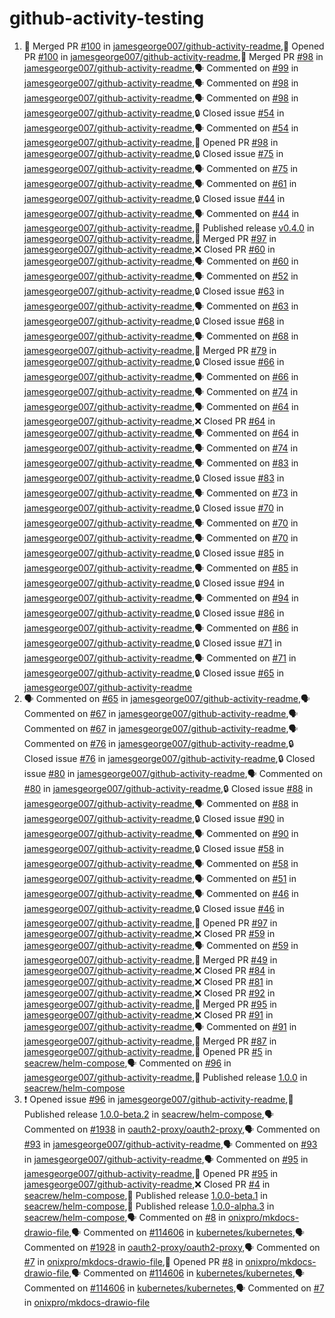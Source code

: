 # github-activity-testing

<!--START_SECTION:activity-->
1. 🎉 Merged PR [#100](https://github.com/jamesgeorge007/github-activity-readme/pull/100) in [jamesgeorge007/github-activity-readme](https://github.com/jamesgeorge007/github-activity-readme),💪 Opened PR [#100](https://github.com/jamesgeorge007/github-activity-readme/pull/100) in [jamesgeorge007/github-activity-readme](https://github.com/jamesgeorge007/github-activity-readme),🎉 Merged PR [#98](https://github.com/jamesgeorge007/github-activity-readme/pull/98) in [jamesgeorge007/github-activity-readme](https://github.com/jamesgeorge007/github-activity-readme),🗣 Commented on [#99](https://github.com/jamesgeorge007/github-activity-readme/issues/99#issuecomment-1576142650) in [jamesgeorge007/github-activity-readme](https://github.com/jamesgeorge007/github-activity-readme),🗣 Commented on [#98](https://github.com/jamesgeorge007/github-activity-readme/pull/98#issuecomment-1575664700) in [jamesgeorge007/github-activity-readme](https://github.com/jamesgeorge007/github-activity-readme),🗣 Commented on [#98](https://github.com/jamesgeorge007/github-activity-readme/pull/98#issuecomment-1575661546) in [jamesgeorge007/github-activity-readme](https://github.com/jamesgeorge007/github-activity-readme),🔒 Closed issue [#54](https://github.com/jamesgeorge007/github-activity-readme/issues/54) in [jamesgeorge007/github-activity-readme](https://github.com/jamesgeorge007/github-activity-readme),🗣 Commented on [#54](https://github.com/jamesgeorge007/github-activity-readme/issues/54#issuecomment-1575166154) in [jamesgeorge007/github-activity-readme](https://github.com/jamesgeorge007/github-activity-readme),💪 Opened PR [#98](https://github.com/jamesgeorge007/github-activity-readme/pull/98) in [jamesgeorge007/github-activity-readme](https://github.com/jamesgeorge007/github-activity-readme),🔒 Closed issue [#75](https://github.com/jamesgeorge007/github-activity-readme/issues/75) in [jamesgeorge007/github-activity-readme](https://github.com/jamesgeorge007/github-activity-readme),🗣 Commented on [#75](https://github.com/jamesgeorge007/github-activity-readme/issues/75#issuecomment-1571068518) in [jamesgeorge007/github-activity-readme](https://github.com/jamesgeorge007/github-activity-readme),🗣 Commented on [#61](https://github.com/jamesgeorge007/github-activity-readme/issues/61#issuecomment-1571065704) in [jamesgeorge007/github-activity-readme](https://github.com/jamesgeorge007/github-activity-readme),🔒 Closed issue [#44](https://github.com/jamesgeorge007/github-activity-readme/issues/44) in [jamesgeorge007/github-activity-readme](https://github.com/jamesgeorge007/github-activity-readme),🗣 Commented on [#44](https://github.com/jamesgeorge007/github-activity-readme/issues/44#issuecomment-1571063187) in [jamesgeorge007/github-activity-readme](https://github.com/jamesgeorge007/github-activity-readme),🚀 Published release [v0.4.0](https://github.com/jamesgeorge007/github-activity-readme/releases/tag/v0.4.0) in [jamesgeorge007/github-activity-readme](https://github.com/jamesgeorge007/github-activity-readme),🎉 Merged PR [#97](https://github.com/jamesgeorge007/github-activity-readme/pull/97) in [jamesgeorge007/github-activity-readme](https://github.com/jamesgeorge007/github-activity-readme),❌ Closed PR [#60](https://github.com/jamesgeorge007/github-activity-readme/pull/60) in [jamesgeorge007/github-activity-readme](https://github.com/jamesgeorge007/github-activity-readme),🗣 Commented on [#60](https://github.com/jamesgeorge007/github-activity-readme/pull/60#issuecomment-1569800355) in [jamesgeorge007/github-activity-readme](https://github.com/jamesgeorge007/github-activity-readme),🗣 Commented on [#52](https://github.com/jamesgeorge007/github-activity-readme/issues/52#issuecomment-1569747503) in [jamesgeorge007/github-activity-readme](https://github.com/jamesgeorge007/github-activity-readme),🔒 Closed issue [#63](https://github.com/jamesgeorge007/github-activity-readme/issues/63) in [jamesgeorge007/github-activity-readme](https://github.com/jamesgeorge007/github-activity-readme),🗣 Commented on [#63](https://github.com/jamesgeorge007/github-activity-readme/issues/63#issuecomment-1569709560) in [jamesgeorge007/github-activity-readme](https://github.com/jamesgeorge007/github-activity-readme),🔒 Closed issue [#68](https://github.com/jamesgeorge007/github-activity-readme/issues/68) in [jamesgeorge007/github-activity-readme](https://github.com/jamesgeorge007/github-activity-readme),🗣 Commented on [#68](https://github.com/jamesgeorge007/github-activity-readme/issues/68#issuecomment-1569707475) in [jamesgeorge007/github-activity-readme](https://github.com/jamesgeorge007/github-activity-readme),🎉 Merged PR [#79](https://github.com/jamesgeorge007/github-activity-readme/pull/79) in [jamesgeorge007/github-activity-readme](https://github.com/jamesgeorge007/github-activity-readme),🔒 Closed issue [#66](https://github.com/jamesgeorge007/github-activity-readme/issues/66) in [jamesgeorge007/github-activity-readme](https://github.com/jamesgeorge007/github-activity-readme),🗣 Commented on [#66](https://github.com/jamesgeorge007/github-activity-readme/issues/66#issuecomment-1569636950) in [jamesgeorge007/github-activity-readme](https://github.com/jamesgeorge007/github-activity-readme),🗣 Commented on [#74](https://github.com/jamesgeorge007/github-activity-readme/pull/74#issuecomment-1569534182) in [jamesgeorge007/github-activity-readme](https://github.com/jamesgeorge007/github-activity-readme),🗣 Commented on [#64](https://github.com/jamesgeorge007/github-activity-readme/pull/64#issuecomment-1569533235) in [jamesgeorge007/github-activity-readme](https://github.com/jamesgeorge007/github-activity-readme),❌ Closed PR [#64](https://github.com/jamesgeorge007/github-activity-readme/pull/64) in [jamesgeorge007/github-activity-readme](https://github.com/jamesgeorge007/github-activity-readme),🗣 Commented on [#64](https://github.com/jamesgeorge007/github-activity-readme/pull/64#issuecomment-1569531744) in [jamesgeorge007/github-activity-readme](https://github.com/jamesgeorge007/github-activity-readme),🗣 Commented on [#74](https://github.com/jamesgeorge007/github-activity-readme/pull/74#issuecomment-1569529328) in [jamesgeorge007/github-activity-readme](https://github.com/jamesgeorge007/github-activity-readme),🗣 Commented on [#83](https://github.com/jamesgeorge007/github-activity-readme/issues/83#issuecomment-1569526517) in [jamesgeorge007/github-activity-readme](https://github.com/jamesgeorge007/github-activity-readme),🔒 Closed issue [#83](https://github.com/jamesgeorge007/github-activity-readme/issues/83) in [jamesgeorge007/github-activity-readme](https://github.com/jamesgeorge007/github-activity-readme),🗣 Commented on [#73](https://github.com/jamesgeorge007/github-activity-readme/issues/73#issuecomment-1569523330) in [jamesgeorge007/github-activity-readme](https://github.com/jamesgeorge007/github-activity-readme),🔒 Closed issue [#70](https://github.com/jamesgeorge007/github-activity-readme/issues/70) in [jamesgeorge007/github-activity-readme](https://github.com/jamesgeorge007/github-activity-readme),🗣 Commented on [#70](https://github.com/jamesgeorge007/github-activity-readme/issues/70#issuecomment-1569193477) in [jamesgeorge007/github-activity-readme](https://github.com/jamesgeorge007/github-activity-readme),🗣 Commented on [#70](https://github.com/jamesgeorge007/github-activity-readme/issues/70#issuecomment-1569170508) in [jamesgeorge007/github-activity-readme](https://github.com/jamesgeorge007/github-activity-readme),🔒 Closed issue [#85](https://github.com/jamesgeorge007/github-activity-readme/issues/85) in [jamesgeorge007/github-activity-readme](https://github.com/jamesgeorge007/github-activity-readme),🗣 Commented on [#85](https://github.com/jamesgeorge007/github-activity-readme/issues/85#issuecomment-1569165750) in [jamesgeorge007/github-activity-readme](https://github.com/jamesgeorge007/github-activity-readme),🔒 Closed issue [#94](https://github.com/jamesgeorge007/github-activity-readme/issues/94) in [jamesgeorge007/github-activity-readme](https://github.com/jamesgeorge007/github-activity-readme),🗣 Commented on [#94](https://github.com/jamesgeorge007/github-activity-readme/issues/94#issuecomment-1569161567) in [jamesgeorge007/github-activity-readme](https://github.com/jamesgeorge007/github-activity-readme),🔒 Closed issue [#86](https://github.com/jamesgeorge007/github-activity-readme/issues/86) in [jamesgeorge007/github-activity-readme](https://github.com/jamesgeorge007/github-activity-readme),🗣 Commented on [#86](https://github.com/jamesgeorge007/github-activity-readme/issues/86#issuecomment-1569160424) in [jamesgeorge007/github-activity-readme](https://github.com/jamesgeorge007/github-activity-readme),🔒 Closed issue [#71](https://github.com/jamesgeorge007/github-activity-readme/issues/71) in [jamesgeorge007/github-activity-readme](https://github.com/jamesgeorge007/github-activity-readme),🗣 Commented on [#71](https://github.com/jamesgeorge007/github-activity-readme/issues/71#issuecomment-1569159528) in [jamesgeorge007/github-activity-readme](https://github.com/jamesgeorge007/github-activity-readme),🔒 Closed issue [#65](https://github.com/jamesgeorge007/github-activity-readme/issues/65) in [jamesgeorge007/github-activity-readme](https://github.com/jamesgeorge007/github-activity-readme)
2. 🗣 Commented on [#65](https://github.com/jamesgeorge007/github-activity-readme/issues/65#issuecomment-1569154840) in [jamesgeorge007/github-activity-readme](https://github.com/jamesgeorge007/github-activity-readme),🗣 Commented on [#67](https://github.com/jamesgeorge007/github-activity-readme/issues/67#issuecomment-1569153518) in [jamesgeorge007/github-activity-readme](https://github.com/jamesgeorge007/github-activity-readme),🗣 Commented on [#67](https://github.com/jamesgeorge007/github-activity-readme/issues/67#issuecomment-1569150885) in [jamesgeorge007/github-activity-readme](https://github.com/jamesgeorge007/github-activity-readme),🗣 Commented on [#76](https://github.com/jamesgeorge007/github-activity-readme/issues/76#issuecomment-1569149371) in [jamesgeorge007/github-activity-readme](https://github.com/jamesgeorge007/github-activity-readme),🔒 Closed issue [#76](https://github.com/jamesgeorge007/github-activity-readme/issues/76) in [jamesgeorge007/github-activity-readme](https://github.com/jamesgeorge007/github-activity-readme),🔒 Closed issue [#80](https://github.com/jamesgeorge007/github-activity-readme/issues/80) in [jamesgeorge007/github-activity-readme](https://github.com/jamesgeorge007/github-activity-readme),🗣 Commented on [#80](https://github.com/jamesgeorge007/github-activity-readme/issues/80#issuecomment-1569149126) in [jamesgeorge007/github-activity-readme](https://github.com/jamesgeorge007/github-activity-readme),🔒 Closed issue [#88](https://github.com/jamesgeorge007/github-activity-readme/issues/88) in [jamesgeorge007/github-activity-readme](https://github.com/jamesgeorge007/github-activity-readme),🗣 Commented on [#88](https://github.com/jamesgeorge007/github-activity-readme/issues/88#issuecomment-1569147605) in [jamesgeorge007/github-activity-readme](https://github.com/jamesgeorge007/github-activity-readme),🔒 Closed issue [#90](https://github.com/jamesgeorge007/github-activity-readme/issues/90) in [jamesgeorge007/github-activity-readme](https://github.com/jamesgeorge007/github-activity-readme),🗣 Commented on [#90](https://github.com/jamesgeorge007/github-activity-readme/issues/90#issuecomment-1569146136) in [jamesgeorge007/github-activity-readme](https://github.com/jamesgeorge007/github-activity-readme),🔒 Closed issue [#58](https://github.com/jamesgeorge007/github-activity-readme/issues/58) in [jamesgeorge007/github-activity-readme](https://github.com/jamesgeorge007/github-activity-readme),🗣 Commented on [#58](https://github.com/jamesgeorge007/github-activity-readme/issues/58#issuecomment-1569130204) in [jamesgeorge007/github-activity-readme](https://github.com/jamesgeorge007/github-activity-readme),🗣 Commented on [#51](https://github.com/jamesgeorge007/github-activity-readme/issues/51#issuecomment-1569129929) in [jamesgeorge007/github-activity-readme](https://github.com/jamesgeorge007/github-activity-readme),🗣 Commented on [#46](https://github.com/jamesgeorge007/github-activity-readme/issues/46#issuecomment-1569128386) in [jamesgeorge007/github-activity-readme](https://github.com/jamesgeorge007/github-activity-readme),🔒 Closed issue [#46](https://github.com/jamesgeorge007/github-activity-readme/issues/46) in [jamesgeorge007/github-activity-readme](https://github.com/jamesgeorge007/github-activity-readme),💪 Opened PR [#97](https://github.com/jamesgeorge007/github-activity-readme/pull/97) in [jamesgeorge007/github-activity-readme](https://github.com/jamesgeorge007/github-activity-readme),❌ Closed PR [#59](https://github.com/jamesgeorge007/github-activity-readme/pull/59) in [jamesgeorge007/github-activity-readme](https://github.com/jamesgeorge007/github-activity-readme),🗣 Commented on [#59](https://github.com/jamesgeorge007/github-activity-readme/pull/59#issuecomment-1569112996) in [jamesgeorge007/github-activity-readme](https://github.com/jamesgeorge007/github-activity-readme),🎉 Merged PR [#49](https://github.com/jamesgeorge007/github-activity-readme/pull/49) in [jamesgeorge007/github-activity-readme](https://github.com/jamesgeorge007/github-activity-readme),❌ Closed PR [#84](https://github.com/jamesgeorge007/github-activity-readme/pull/84) in [jamesgeorge007/github-activity-readme](https://github.com/jamesgeorge007/github-activity-readme),❌ Closed PR [#81](https://github.com/jamesgeorge007/github-activity-readme/pull/81) in [jamesgeorge007/github-activity-readme](https://github.com/jamesgeorge007/github-activity-readme),❌ Closed PR [#92](https://github.com/jamesgeorge007/github-activity-readme/pull/92) in [jamesgeorge007/github-activity-readme](https://github.com/jamesgeorge007/github-activity-readme),🎉 Merged PR [#95](https://github.com/jamesgeorge007/github-activity-readme/pull/95) in [jamesgeorge007/github-activity-readme](https://github.com/jamesgeorge007/github-activity-readme),❌ Closed PR [#91](https://github.com/jamesgeorge007/github-activity-readme/pull/91) in [jamesgeorge007/github-activity-readme](https://github.com/jamesgeorge007/github-activity-readme),🗣 Commented on [#91](https://github.com/jamesgeorge007/github-activity-readme/pull/91#issuecomment-1569088910) in [jamesgeorge007/github-activity-readme](https://github.com/jamesgeorge007/github-activity-readme),🎉 Merged PR [#87](https://github.com/jamesgeorge007/github-activity-readme/pull/87) in [jamesgeorge007/github-activity-readme](https://github.com/jamesgeorge007/github-activity-readme),💪 Opened PR [#5](https://github.com/seacrew/helm-compose/pull/5) in [seacrew/helm-compose](https://github.com/seacrew/helm-compose),🗣 Commented on [#96](https://github.com/jamesgeorge007/github-activity-readme/issues/96#issuecomment-1567452598) in [jamesgeorge007/github-activity-readme](https://github.com/jamesgeorge007/github-activity-readme),🚀 Published release [1.0.0](https://github.com/seacrew/helm-compose/releases/tag/1.0.0) in [seacrew/helm-compose](https://github.com/seacrew/helm-compose)
3. ❗ Opened issue [#96](https://github.com/jamesgeorge007/github-activity-readme/issues/96) in [jamesgeorge007/github-activity-readme](https://github.com/jamesgeorge007/github-activity-readme),🚀 Published release [1.0.0-beta.2](https://github.com/seacrew/helm-compose/releases/tag/1.0.0-beta.2) in [seacrew/helm-compose](https://github.com/seacrew/helm-compose),🗣 Commented on [#1938](https://github.com/oauth2-proxy/oauth2-proxy/issues/1938#issuecomment-1553244682) in [oauth2-proxy/oauth2-proxy](https://github.com/oauth2-proxy/oauth2-proxy),🗣 Commented on [#93](https://github.com/jamesgeorge007/github-activity-readme/issues/93#issuecomment-1549552765) in [jamesgeorge007/github-activity-readme](https://github.com/jamesgeorge007/github-activity-readme),🗣 Commented on [#93](https://github.com/jamesgeorge007/github-activity-readme/issues/93#issuecomment-1549551158) in [jamesgeorge007/github-activity-readme](https://github.com/jamesgeorge007/github-activity-readme),🗣 Commented on [#95](https://github.com/jamesgeorge007/github-activity-readme/pull/95#issuecomment-1549520591) in [jamesgeorge007/github-activity-readme](https://github.com/jamesgeorge007/github-activity-readme),💪 Opened PR [#95](https://github.com/jamesgeorge007/github-activity-readme/pull/95) in [jamesgeorge007/github-activity-readme](https://github.com/jamesgeorge007/github-activity-readme),❌ Closed PR [#4](https://github.com/seacrew/helm-compose/pull/4) in [seacrew/helm-compose](https://github.com/seacrew/helm-compose),🚀 Published release [1.0.0-beta.1](https://github.com/seacrew/helm-compose/releases/tag/1.0.0-beta.1) in [seacrew/helm-compose](https://github.com/seacrew/helm-compose),🚀 Published release [1.0.0-alpha.3](https://github.com/seacrew/helm-compose/releases/tag/1.0.0-alpha.3) in [seacrew/helm-compose](https://github.com/seacrew/helm-compose),🗣 Commented on [#8](https://github.com/onixpro/mkdocs-drawio-file/pull/8#issuecomment-1545446720) in [onixpro/mkdocs-drawio-file](https://github.com/onixpro/mkdocs-drawio-file),🗣 Commented on [#114606](https://github.com/kubernetes/kubernetes/pull/114606#issuecomment-1545430296) in [kubernetes/kubernetes](https://github.com/kubernetes/kubernetes),🗣 Commented on [#1928](https://github.com/oauth2-proxy/oauth2-proxy/pull/1928#issuecomment-1493994796) in [oauth2-proxy/oauth2-proxy](https://github.com/oauth2-proxy/oauth2-proxy),🗣 Commented on [#7](https://github.com/onixpro/mkdocs-drawio-file/issues/7#issuecomment-1492734813) in [onixpro/mkdocs-drawio-file](https://github.com/onixpro/mkdocs-drawio-file),💪 Opened PR [#8](https://github.com/onixpro/mkdocs-drawio-file/pull/8) in [onixpro/mkdocs-drawio-file](https://github.com/onixpro/mkdocs-drawio-file),🗣 Commented on [#114606](https://github.com/kubernetes/kubernetes/pull/114606#issuecomment-1477801718) in [kubernetes/kubernetes](https://github.com/kubernetes/kubernetes),🗣 Commented on [#114606](https://github.com/kubernetes/kubernetes/pull/114606#issuecomment-1477800544) in [kubernetes/kubernetes](https://github.com/kubernetes/kubernetes),🗣 Commented on [#7](https://github.com/onixpro/mkdocs-drawio-file/issues/7#issuecomment-1472763941) in [onixpro/mkdocs-drawio-file](https://github.com/onixpro/mkdocs-drawio-file)
<!--END_SECTION:activity-->

